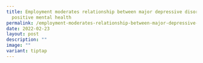 ```yaml
---
title: Employment moderates relationship between major depressive disorder and
  positive mental health
permalink: /employment-moderates-relationship-between-major-depressive-disorder-and-positive-mental-health/
date: 2022-02-23
layout: post
description: ""
image: ""
variant: tiptap
---
```

